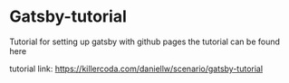 # Gatsby-tutorial 
Tutorial for setting up gatsby with github pages the tutorial can be found here

tutorial link: https://killercoda.com/daniellw/scenario/gatsby-tutorial
